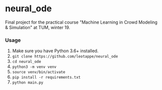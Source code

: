 # neural_ode

Final project for the practical course "Machine Learning in Crowd Modeling & Simulation" at TUM, winter 19.

### Usage

1. Make sure you have Python 3.6+ installed.
2. `git clone https://github.com/leotappe/neural_ode`
3. `cd neural_ode`
4. `python3 -m venv venv`
5. `source venv/bin/activate`
6. `pip install -r requirements.txt`
7. `python main.py`

